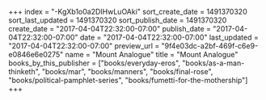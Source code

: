 +++
index = "-KgXb1o0a2DIHwLuOAki"
sort_create_date = 1491370320
sort_last_updated = 1491370320
sort_publish_date = 1491370320
create_date = "2017-04-04T22:32:00-07:00"
publish_date = "2017-04-04T22:32:00-07:00"
date = "2017-04-04T22:32:00-07:00"
last_updated = "2017-04-04T22:32:00-07:00"
preview_url = "9f4e03dc-a2bf-469f-c6e9-e0846e6e0275"
name = "Mount Analogue"
title = "Mount Analogue"
books_by_this_publisher = ["books/everyday-eros", "books/as-a-man-thinketh", "books/mar", "books/manners", "books/final-rose", "books/political-pamphlet-series", "books/fumetti-for-the-mothership"]
+++
